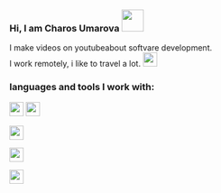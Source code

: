 ### Hi, I am Charos Umarova <img src="https://media.giphy.com/media/hvRJCLFzcasrR4ia7z/giphy.gif" width="39px"> 
I make videos on youtubeabout softvare development. <br/>
I work remotely, i like to travel a lot.
<a href="https://www.youtube.com/nevotv">
<img src="https://w7.pngwing.com/pngs/208/269/png-transparent-youtube-play-button-computer-icons-youtube-youtube-logo-angle-rectangle-logo-thumbnail.png" width="25px">
</a>
### languages and tools I work with:
 <code><img src="https://upload.wikimedia.org/wikipedia/commons/thumb/3/38/HTML5_Badge.svg/2048px-HTML5_Badge.svg.png" width="25px"></code>
 <code><img src="https://cdn4.iconfinder.com/data/icons/social-media-logos-6/512/121-css3-512.png" width="25px"></code>
<p> <img src="" width="25px"</p>
<p> <img src="https://upload.wikimedia.org/wikipedia/commons/thumb/3/38/HTML5_Badge.svg/2048px-HTML5_Badge.svg.png" width="25px"</p>
<p> <img src="https://upload.wikimedia.org/wikipedia/commons/thumb/3/38/HTML5_Badge.svg/2048px-HTML5_Badge.svg.png" width="25px"</p>

